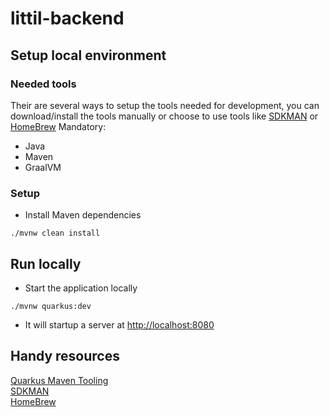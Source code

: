 # littil-backend

## Setup local environment

### Needed tools
Their are several ways to setup the tools needed for development, you can download/install the tools manually or choose to use tools like [SDKMAN](https://sdkman.io/) or [HomeBrew](https://brew.sh/)
Mandatory:
* Java
* Maven
* GraalVM

### Setup 
* Install Maven dependencies
```
./mvnw clean install
```

## Run locally
* Start the application locally
```
./mvnw quarkus:dev 
```
* It will startup a server at [http://localhost:8080](http://localhost:8080)

## Handy resources 
[Quarkus Maven Tooling](https://quarkus.io/guides/maven-tooling) \
[SDKMAN](https://sdkman.io/) \
[HomeBrew](https://brew.sh/) 
